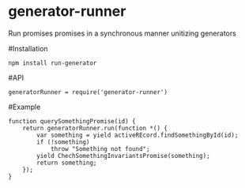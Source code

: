 # generator-runner
Run promises promises in a synchronous manner unitizing generators

#Installation
```
npm install run-generator
```

#API
```
generatorRunner = require('generator-runner')
```

#Example
```
function querySomethingPromise(id) {
    return generatorRunner.run(function *() {
        var something = yield activeREcord.findSomethingById(id);
        if (!something)
            throw "Something not found";
        yield ChechSomethingInvariantsPromise(something);  
        return something;
    });
}
```

